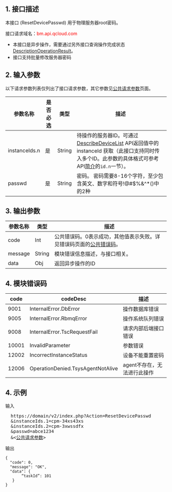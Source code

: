 ## 1. 接口描述
 
本接口 (ResetDevicePasswd) 用于物理服务器root密码。

接口请求域名：<font style="color:red">bm.api.qcloud.com</font>

 * 本接口是异步操作，需要通过另外接口查询操作完成状态[DescriptionOperationResult](/doc/api/456/6644)。
 * 接口支持批量修改服务器密码
 

## 2. 输入参数

以下请求参数列表仅列出了接口请求参数，其它参数见[公共请求参数](/doc/api/456/6718)页面。

| 参数名称 | 是否必选  | 类型 | 描述 |
|---------|---------|---------|---------|
| instanceIds.n| 是 | String| 待操作的服务器ID。可通过 [DescribeDeviceList](/doc/api/456/6728) API返回值中的 instanceId 获取（此接口支持同时传入多个ID。此参数的具体格式可参考API[简介](/doc/api/456/6628)的`id.n`一节）。|
| passwd| 是 | String | 密码。 密码需要8-16个字符，至少包含英文、数字和符号!@#$%&^*()中的2种|

## 3. 输出参数

| 参数名称 | 类型 | 描述 |
|---------|---------|---------|
| code | Int | 公共错误码。0表示成功，其他值表示失败。详见错误码页面的[公共错误码](/doc/api/456/6725)。|
| message | String | 模块错误信息描述，与接口相关。|
| data | Obj | 返回异步操作的ID

## 4. 模块错误码

| code | codeDesc | 描述 |
|------|------| -----|
| 9001 | InternalError.DbError | 操作数据库错误 |
| 9005 | InternalError.RbmqError | 操作系统队列错误 |
| 9008 | InternalError.TscRequestFail | 请求内部后端接口错误 |
| 10001 | InvalidParameter | 参数错误 |
| 12002 | IncorrectInstanceStatus |设备不能重置密码 |
| 12006 | OperationDenied.TsysAgentNotAlive | agent不存在，无法进行此操作 |

 

## 4. 示例
 
输入

<pre>
  https://domain/v2/index.php?Action=ResetDevicePasswd
  &instanceIds.1=cpm-34xs43xs
  &instanceIds.2=cpm-3xwssdfx
  &passwd=abce1234
  &<<a href="https://www.qcloud.com/doc/api/229/6976">公共请求参数</a>>
</pre>
输出

```
{
  "code": 0,
  "message": "OK",
  "data": {
       “taskId”: 101
   }
}

```




